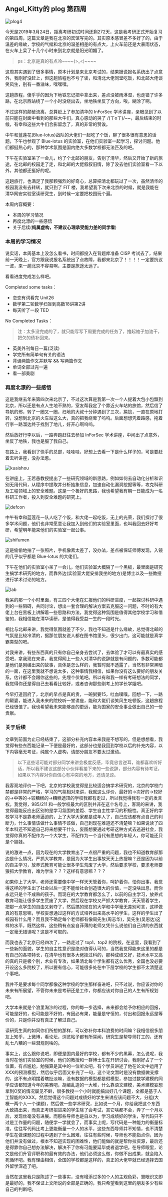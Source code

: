 ## Angel_Kitty的 plog 第四周

![plog4](./sources/2019_03_24/figure/page.jpg)

今天是2019年3月24日，距离考研初试时间还剩272天，这是我考研正式开始复习的第四周，这篇文章是我在北京的宾馆写完的。其实原本感冒差不多好了的，由于温差的缘故，学校的气候和北京的温差相差的有点大，上火车前还是大暴雨状态，在火车上呆了十几个小时来到北京就是阳光明媚了。

> ps：北京是真的有点冷\~\~\~~(>_<)~~~~

这周其实遇到了很多事情，原本计划是来北京考试的，结果据说报名系统出了点意外，我刚好没赶上，但这趟旅程也不亏了诶，和清北大佬同堂吃饭，和北邮大佬谈笑风生，别有一番滋味，嘿嘿嘿。

这趟旅程，傻乎乎的因为下地铁忘记把伞拿出来，差点没被雨淋湿，也走错了许多路，在北京西站绕了一个小时没绕出去，坐地铁坐反了方向，唉，糊涂了啊。

不过这样的颠破流离，总算赶上了参加清华的 InForSec 学术讲座，亲眼见到了以前只能在封面中看到的那些大牛们，真心感动的哭了 /(ㄒoㄒ)/~~，最后结束的时候，有幸和这些大牛们合影留念了，真的非常的赞诶。

中午和蓝莲花(Blue-lotus)战队的大佬们一起吃了个饭，聊了很多很有意思的话题，下午也参观了 Blue-lotus 的实验室，在他们实验室一起学习，探讨问题。他们都挺热心的，那种学术氛围是国内绝大多数学校都无法匹及的吧。

下午在实验室呆了一会儿，约了个北邮的朋友，告别了清华，然后又开始了新的旅途，在北邮的校园走了走，和北邮的大佬叙叙旧情，除了没去他们实验室看一下以外，其他都还挺好的呢。

这趟旅行，也满足了我那颗强烈的好奇心，总算把清北都玩过了一次，虽然清华的校园我没有去转转，就只到了 FIT 楼，我希望我下次来北京的时候，就是我能在清华网安实验室读研究生，到时候一定要把校园玩个遍。

本周内容概要：

- 本周的学习情况
- 再度北漂的一些感悟
- 关于后续(**纯属虚构，不建议心理承受能力差的同学看**)

### 本周的学习情况

说实话，本周基本上没怎么看书，时间都投入在背题库准备 CISP 考试去了，结果前一天晚上，官方跟我说报名系统出了点故障，我都来北京了！！！！一定要抗议一波，来一趟北京不容易啊，主要是旅途太远了。

看看进度完成怎么样吧。

Completed some tasks：

- 恋恋有词看完 Unit26
- 数学第二轮数学扫盲到高数18讲第2讲
- 每天听了一段 TED

No Completed Tasks：

> 注：太多没完成的了，就只能写写下周要完成的任务了，撸起袖子加油干，把欠的债补回来。

- 英美外刊每日一篇(泛读)
- 学完所有简单句有关的语法
- 背诵两篇作文并默写 && 写两篇作文
- 单词全部过完一遍
- 看一部美剧

### 再度北漂的一些感悟

这是我继去年来第四次来北京了，不过这次算是我第一次一个人提着大包小包飘到北京，所以还是有点人生地不熟的，室友帮我定了个靠近火车站的旅馆，然后信了导航的邪，转了一圈又一圈，扫地的大叔十分钟遇到了三次，尴尬，一直在原地打转，没想到北京的火车站这么大，真的把我绕晕了呜呜。后面想想凭着路感，拖着行李一路溜达终于找到了地儿，好开心啊呜呜。

然后放好行李以后，一路奔跑赶往去参加 InForSec 学术讲座，中间出了点意外，坐反了地铁，我也是服了我自己。

在路上，我看到了快手的总部，哇哇哇，好想上去看一下是什么样子的，可是要赶着去听讲座，没办法惹。

![kuaishou](./sources/2019_03_24/figure/kuaishou.jpeg)

在讲座上，王若愚教授提出了一些研究领域的新思路，例如如何去自动化分析和识别无用代码，从程序中提取并分析抽象信息，加速自动化漏洞挖掘等等，攻克科研及工程领域上的安全难题。这是一个极好的思路，我也希望我有朝一日能成为一名科研工作者，投入到安全难题的研究上。

![defcon](./sources/2019_03_24/figure/defcon.jpeg)

中午有幸和蓝莲花一队人吃了个饭，和大佬一起吃饭，无上的光荣，我们探讨了很多学术问题，他们也非常愿意让我加入到他们的实验室里面，也叫我回去好好考研，希望明年能来他们的实验室一起公事。

![shifumen](./sources/2019_03_24/figure/shifumen.jpeg)

这是偷偷地拍了一张照片，手机像素太差了，没办法，差点被保证师傅发现，入镜的几乎似乎都是 Blue-lotus 的大佬们。

下午在他们的实验室小呆了一会儿，他们实验室大概隔了一个黑板，最里面是研究生搞学术研究的地方，而靠外边(实验室大佬安排我坐的地方)是博士以及一些教授进行学术讨论的地方。

![lab](./sources/2019_03_24/figure/lab.jpeg)

我呆的那一个小时里面，有三四个大佬在汇报他们的科研进度，一起探讨科研中遇到的一些阻碍，共同讨论，想出一套合理的解决方案去克服这一问题，不时的有大佬上台在黑板上讲解着一些思路和方法，我觉得这种氛围是值得其他学校学习和借鉴的，我相信能在清华读研，是值得我受益一生的一段时光。

相比与北邮来讲，我觉得氛围就差了不少，我也不知道是什么缘故，总觉得北邮的气氛是比较冷清的，据那位朋友说人都在图书馆里头，很少出门，这可能就是真学霸类型的吧。

对我来讲，有些东西真的只有你自己亲身去尝试了，去体验了才可以有最真实的感受吧，拿我现在来讲，我觉得网上一些人对清华的说辞就是有问题的，多数可能都是他们是刚编出来的故事，具体是怎么样的，我暂时就不透露了，当然有非常黑暗的一面，在这里我就不想说太多，这种事情我相信，如果你没有这么要好的朋友关系，估计都不会跟你这些的，先埋个伏笔吧。所以有和我一样有考研想法的同学，我觉得你还是得自己去看看比较好，或者咨询那些刚考上的学长学姐吧。

今早打道回府了，北京的早点是真的贵，一碗粥要15，吐血噗噗。回想一下，一路的颠婆，能进入我未来的院校听一堂讲座，能和大佬们谈笑风生吃顿饭，这趟旅程已经很值了。我也希望我未来能够走的更远，能为国家的安全事业做出自己的一份贡献。

### 关于后续

文章到前面为止已经结束了，这部分补充内容本来我是不想写的，但是想想看，我觉得有些东西能记录一下便是最好的，这部分也是我回到学校以后的补充内容，以下内容毫无考证，纯属个人虚构，请部分朋友不要太过激动。

> 以下这些话可能对部分同学来讲会极度反感，毕竟忠言逆耳，谁都喜欢听好话，所以我不建议这部分小伙伴看接下来的一些说辞，部分内容有待考证，如果以下内容对你自信心有冲突的地方，还请见谅。

我客观地评价一下吧，北京的学校我觉得是比较适合搞学术研究的，北京的学校门禁都是非常的严格，学习的气氛相对来讲，我就这么评价，最好的->次好的->较好的->中等的->较糟糕的->糟糕透顶的学校我都有走过，所以我觉得我有一定的发言权。我觉得，985/211 和一般学校最大的区别并非在这个名号上，客观的来讲，我觉得最能反应出区别的是学习氛围的差距、学生自主性学习的积极性。真正好的学校学习不是靠老师逼迫的，上了大学大家都是成年人了，自己应该都有点自己的判断力，什么事情该做什么事情不该做，自己到现在难道还不清楚嘛？如果说读了四年本科还不知道自己将来想要干什么，妄图想要通过考研这种方式去逃避社会，我觉得你真的不配作为一个大学生，不配作为一个当代有思想的年轻人，你可能还只是个娃娃。

说的激进一点，因为现在的大学教育出了一点很严重的问题，我也不知道教育部那边是什么情况，严抓大学教育，是因为大学生出事故天天上热搜嘛？还是因为以前的自主学习，放养式教育可能让很多学生荒废了大学，然后要求学校，要求老师要狠抓大学教育，难为学生？？？这样有意思嘛？？？

如果你上了大学，老师还需要像中学一样天天管着你，呵护着你，怕你出事，我觉得这样的学生出了社会以后一定不能给社会创造很大的价值，一定没啥出息，而你永远只是个不成熟的孩子。而现在的大学教育都怎么了，以前的自主学习，放养式教育可能让很多学生荒废了大学，然后现在学校又严抓大学教育，天天管着学生，把那一点学生的自由又剥夺了，然后搞的现在的大学和中学毫无差别可言，这样做真的有意思嘛，学校妄想通过这样的方式培养出来高水平的学生，这样的学生出了校园有什么用？而且我不确定每个老师都有像周先生(周志华)，吴先生(吴恩达)这样的水平，既然这样，这些稍有点妄自菲薄的老师又凭什么说他们自己讲的东西就一定毫无错误呢？这是不可取的。

而我也去了北京已经四次了，一路走过了 top1、top2 的院校，在这里，我看到了一些新的面貌，学生的自主性意识是绝对值得认可的，当然我觉得能来这里的都是有自己的各项特长，在清华也有很多大佬挂过科的，那种成绩又好，技术水平又高的真的只是极个别，术业有专攻，如果清北每个学生都有这么优秀，全国也没必要开设这么多院校了，所以要有信心，可能很多处在中下层学校的学生都不太清楚这个事吧。

我并不是要求每个同学都像这种学校的学生那样奋进吧，只不过说，你应该对你的未来有所展望，不管你未来是考研还是工作，你都应该对你自己的人生有所规划吧。

大学本来就是个浪里淘沙的过程，你的每一步选择，未来都会给予你相应的回报，可能是好的，也可能是不好的，有因必有果，能量是守恒的，付出和回报永远是等价的，只是你并没有真正了解过自己。

读研究生真的如同你们所想的那样，可以弥补你本科浪费的时间嘛？我相信很多朋友上知乎，上微博，看论坛，浏览帖子都有所耳闻，研究生是帮导师打工的，还有乱七八糟的一些潜规则啥的。

事实上，这么跟你说吧，即便是国内最好的学校，都有不少的黑幕，怎么说呢，我当时在他们实验室的时候，他们的教授和一群博士生在开研讨会，我刚好占了一个位置，有点尴尬，勉强算是其中的一位听众吧，有个学员讲述了他在论文中运用了XXX的预测模型，然后似乎后面又补充了一句，这个论文暂时是没有数据做支撑的，这不有点明摆着瞎扯淡嘛，没有数据的模型都是假模型，参加过数学建模的同学应该都知道今年的美赛吧，胡编乱造的一大堆，什么靠语文建模，美术建模妄想拿到O奖的情况屡见不鲜，很多教授一个小时就能搞出好几个课题，全都是基于人工智能的XXXX，然后觉得这个问题对成绩好的学生来讲应该问题不大，分组(大概一两个人一个课题)，然后做一些学术研究，比如说一个月，你给我把这个东西大致搞出来，而真正考研招进来的学生除了会考试，其它啥都不会，弄了一个月以后，发现丝毫没有进展。而那些导师也是自以为，学习成绩好的学生，写代码只不过是工作量的问题，随便学一学就会了，而事实上呢，写代码是一种能力的衡量标准，往往写代码比考上更能衡量一个人的水平，这些东西导师并不知情，也不清楚学生在做课题的过程中遇到了什么困难，往往有些时候，导师也不能指点你，因为他们并没有做过，根本不知道实现的困难性，他们能做的就是帮你拉资源，最后还是得靠你自己想办法解决，解决不了你有可能要延毕或者退学吧。在导师眼里，论文是他们升官评职称的最有效的办法，他们必须这么做，你做不出成果，就会陷入死循环吧。我有理由相信，全国的学校都是这样的，真正的大佬早就已经选择去国外留学深造了吧。

当然在这里我只是陈述了一些事实，没有增添过多的个人的主观色彩，慧眼识文即是最好的，我不保证上文所说的全部是正确的，我只希望看到这里的朋友多少有些自己的判断吧。

